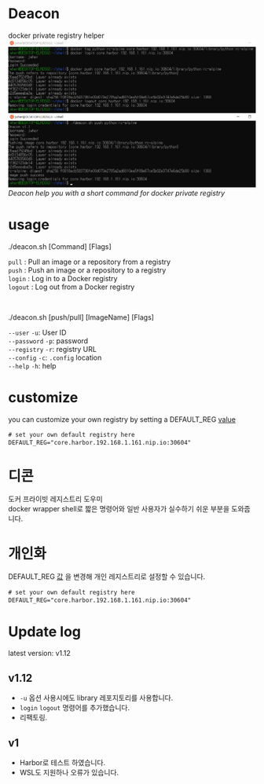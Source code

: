 # Deacon

docker private registry helper  
![alt](deacon.png)  
*Deacon help you with a short command for docker private registry*

# usage
./deacon.sh [Command] [Flags]  

`pull`    : Pull an image or a repository from a registry  
`push`    : Push an image or a repository to a registry  
`login`   : Log in to a Docker registry  
`logout`  : Log out from a Docker registry  

<br/>

./deacon.sh [push/pull] [ImageName] [Flags]  

`--user`       `-u`: User ID  
`--password`   `-p`: password  
`--registry`   `-r`: registry URL  
`--config`     `-c`: `.config` location  
`--help`       `-h`: help  

# customize

you can customize your own registry by setting a DEFAULT_REG [value](https://github.com/JWHer/Harbor-Deacon/blob/95d1b5b171c093fb7ea2e0e1750fe48e01fead51/deacon.sh?plain=1#L5-L6)  

```shell
# set your own default registry here
DEFAULT_REG="core.harbor.192.168.1.161.nip.io:30604"
```

# 디콘

도커 프라이빗 레지스트리 도우미  
docker wrapper shell로 짧은 명령어와 일반 사용자가 실수하기 쉬운 부분을 도와줍니다.  

# 개인화

DEFAULT_REG [값](https://github.com/JWHer/Harbor-Deacon/blob/95d1b5b171c093fb7ea2e0e1750fe48e01fead51/deacon.sh?plain=1#L5-L6)
을 변경해 개인 레지스트리로 설정할 수 있습니다.  

```shell
# set your own default registry here
DEFAULT_REG="core.harbor.192.168.1.161.nip.io:30604"
```

# Update log
latest version: v1.12

## v1.12
* `-u` 옵션 사용시에도 library 레포지토리를 사용합니다.  
* `login` `logout` 명령어를 추가했습니다.  
* 리팩토링.

## v1
* Harbor로 테스트 하였습니다.  
* WSL도 지원하나 오류가 있습니다.  
